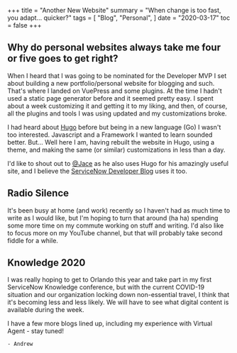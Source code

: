 +++
title = "Another New Website"
summary = "When change is too fast, you adapt... quicker?"
tags = [
    "Blog",
    "Personal",
]
date = "2020-03-17"
toc = false
+++

## Why do personal websites always take me four or five goes to get right?

When I heard that I was going to be nominated for the Developer MVP I set about building a new portfolio/personal website for blogging and such. That's where I landed on VuePress and some plugins. At the time I hadn't used a static page generator before and it seemed pretty easy. I spent about a week customizing it and getting it to my liking, and then, of course, all the plugins and tools I was using updated and my customizations broke.

I had heard about [Hugo](https://gohugo.io) before but being in a new language (Go) I wasn't too interested. Javascript and a Framework I wanted to learn sounded better. But... Well here I am, having rebuilt the website in Hugo, using a theme, and making the same (or similar) customizations in less than a day.

I'd like to shout out to [@Jace](https://jace.pro) as he also uses Hugo for his amazingly useful site, and I believe the [ServiceNow Developer Blog](https://developer.servicenow.com/blog.do) uses it too.

## Radio Silence

It's been busy at home (and work) recently so I haven't had as much time to write as I would like, but I'm hoping to turn that around (ha ha) spending some more time on my commute working on stuff and writing. I'd also like to focus more on my YouTube channel, but that will probably take second fiddle for a while.

## Knowledge 2020

I was really hoping to get to Orlando this year and take part in my first ServiceNow Knowledge conference, but with the current COVID-19 situation and our organization locking down non-essential travel, I think that it's becoming less and less likely. We will have to see what digital content is available during the week.

I have a few more blogs lined up, including my experience with Virtual Agent - stay tuned!

`- Andrew`
